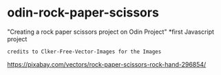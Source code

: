 # odin-rock-paper-scissors
"Creating a rock paper scissors project on Odin Project"
    *first Javascript project

    credits to Clker-Free-Vector-Images for the Images
https://pixabay.com/vectors/rock-paper-scissors-rock-hand-296854/

